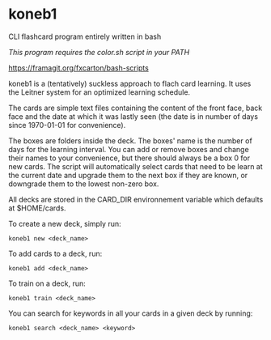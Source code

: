 # koneb1
CLI flashcard program entirely written in bash

*This program requires the color.sh script in your PATH*

https://framagit.org/fxcarton/bash-scripts

koneb1 is a (tentatively) suckless approach to flach card learning. It uses the
Leitner system for an optimized learning schedule.

The cards are simple text files containing the content of the front face, back
face and the date at which it was lastly seen (the date is in number of days
since 1970-01-01 for convenience).

The boxes are folders inside the deck. The boxes' name is the number of days for
the learning interval. You can add or remove boxes and change their names to
your convenience, but there should always be a box 0 for new cards. The script
will automatically select cards that need to be learn at the current date and
upgrade them to the next box if they are known, or downgrade them to the lowest
non-zero box.

All decks are stored in the CARD_DIR environnement variable which defaults at
$HOME/cards.

To create a new deck, simply run:

    koneb1 new <deck_name>

To add cards to a deck, run:

    koneb1 add <deck_name>

To train on a deck, run:

    koneb1 train <deck_name>

You can search for keywords in all your cards in a given deck by running:

    koneb1 search <deck_name> <keyword>
